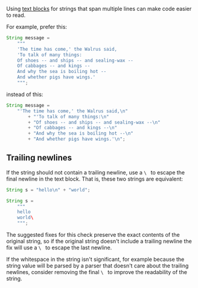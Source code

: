 Using [text blocks] for strings that span multiple lines can make code easier to
read.

For example, prefer this:

```java
String message =
    """
    'The time has come,' the Walrus said,
    'To talk of many things:
    Of shoes -- and ships -- and sealing-wax --
    Of cabbages -- and kings --
    And why the sea is boiling hot --
    And whether pigs have wings.'
    """;
```

instead of this:

```java
String message =
    "'The time has come,' the Walrus said,\n"
        + "'To talk of many things:\n"
        + "Of shoes -- and ships -- and sealing-wax --\n"
        + "Of cabbages -- and kings --\n"
        + "And why the sea is boiling hot --\n"
        + "And whether pigs have wings.'\n";
```

## Trailing newlines

If the string should not contain a trailing newline, use a `\ ` to escape the
final newline in the text block. That is, these two strings are equivalent:

```java
String s = "hello\n" + "world";
```

```java
String s =
    """
    hello
    world\
    """;
```

The suggested fixes for this check preserve the exact contents of the original
string, so if the original string doesn't include a trailing newline the fix
will use a `\ ` to escape the last newline.

If the whitespace in the string isn't significant, for example because the
string value will be parsed by a parser that doesn't care about the trailing
newlines, consider removing the final `\ ` to improve the readability of the
string.

[text blocks]: https://docs.oracle.com/en/java/javase/23/text-blocks/index.html
